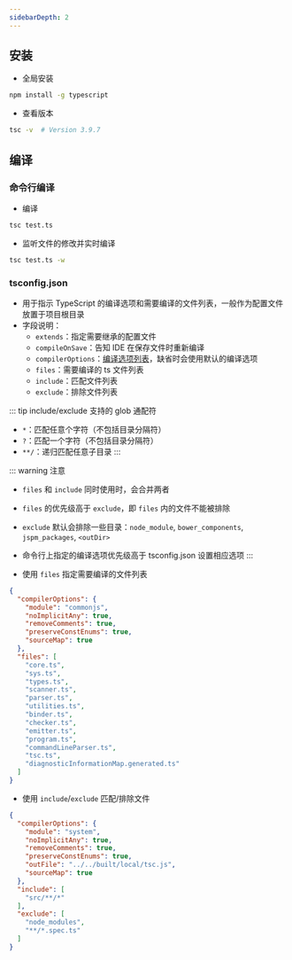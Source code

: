 ```yaml
---
sidebarDepth: 2
---
```



## 安装

+ 全局安装
```sh
npm install -g typescript
```

+ 查看版本
```sh
tsc -v  # Version 3.9.7
```



## 编译

### 命令行编译

+ 编译
```sh
tsc test.ts
```

+ 监听文件的修改并实时编译
```sh
tsc test.ts -w
```




### tsconfig.json

+ 用于指示 TypeScript 的编译选项和需要编译的文件列表，一般作为配置文件放置于项目根目录
+ 字段说明：
  + `extends`：指定需要继承的配置文件
  + `compileOnSave`：告知 IDE 在保存文件时重新编译
  + `compilerOptions`：[编译选项列表](https://typescript.bootcss.com/compiler-options.html)，缺省时会使用默认的编译选项
  + `files`：需要编译的 ts 文件列表
  + `include`：匹配文件列表
  + `exclude`：排除文件列表

::: tip include/exclude 支持的 glob 通配符
+ `*`：匹配任意个字符（不包括目录分隔符）
+ `?`：匹配一个字符（不包括目录分隔符）
+ `**/`：递归匹配任意子目录
:::

::: warning 注意
+ `files` 和 `include` 同时使用时，会合并两者
+ `files` 的优先级高于 `exclude`，即 `files` 内的文件不能被排除
+ `exclude` 默认会排除一些目录：`node_module`, `bower_components`, `jspm_packages`, `<outDir>`
+ 命令行上指定的编译选项优先级高于 tsconfig.json 设置相应选项
:::


+ 使用 `files` 指定需要编译的文件列表
```json
{
  "compilerOptions": {
    "module": "commonjs",
    "noImplicitAny": true,
    "removeComments": true,
    "preserveConstEnums": true,
    "sourceMap": true
  },
  "files": [
    "core.ts",
    "sys.ts",
    "types.ts",
    "scanner.ts",
    "parser.ts",
    "utilities.ts",
    "binder.ts",
    "checker.ts",
    "emitter.ts",
    "program.ts",
    "commandLineParser.ts",
    "tsc.ts",
    "diagnosticInformationMap.generated.ts"
  ]
}
```

+ 使用 `include`/`exclude` 匹配/排除文件
```json
{
  "compilerOptions": {
    "module": "system",
    "noImplicitAny": true,
    "removeComments": true,
    "preserveConstEnums": true,
    "outFile": "../../built/local/tsc.js",
    "sourceMap": true
  },
  "include": [
    "src/**/*"
  ],
  "exclude": [
    "node_modules",
    "**/*.spec.ts"
  ]
}
```
